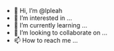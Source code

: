 - 👋 Hi, I’m @lpleah
- 👀 I’m interested in ...
- 🌱 I’m currently learning ...
- 💞️ I’m looking to collaborate on ...
- 📫 How to reach me ...

<!---
lpleah/lpleah is a ✨ special ✨ repository because its `README.md` (this file) appears on your GitHub profile.
You can click the Preview link to take a look at your changes.
--->

